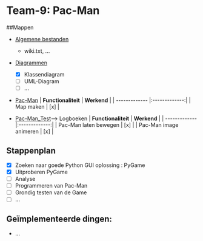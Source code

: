 # Team-9: Pac-Man

##Mappen

-   <a href=https://github.ugent.be/projectpython18/team-9/tree/master/Algemene bestanden>Algemene bestanden</a> 
    -   wiki.txt, ...
-   <a href=https://github.ugent.be/projectpython18/team-9/tree/master/Diagrammen>Diagrammen</a>
    - [x] Klassendiagram
    - [ ] UML-Diagram
    - [ ] ...
-   <a href=https://github.ugent.be/projectpython18/team-9/tree/master/Pac-Man>Pac-Man</a>
    | **Functionaliteit**   | **Werkend**           | 
    | ------------- |:-------------:|
    | Map maken     | [x]      |
   
-   <a href=https://github.ugent.be/projectpython18/team-9/tree/master/Pac-Man_Test>Pac-Man_Test</a>--> Logboeken
    | **Functionaliteit**   | **Werkend**   | 
    | ------------- |:-------------:|
    | Pac-Man laten bewegen     | [x]       |
    | Pac-Man image animeren    | [x]       |
    
## Stappenplan

- [x]   Zoeken naar goede Python GUI oplossing : PyGame
- [x]   Uitproberen PyGame
- [ ]   Analyse
- [ ]   Programmeren van Pac-Man
- [ ]   Grondig testen van de Game
- [ ]   ...

## Geïmplementeerde dingen:

-   ...

